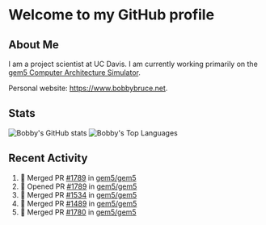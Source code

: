 # Welcome to my GitHub profile

## About Me

I am a project scientist at UC Davis. I am currently working primarily on the [gem5 Computer Architecture Simulator](https://github.com/gem5).

Personal website: <https://www.bobbybruce.net>.

## Stats

![Bobby's GitHub stats](https://github-readme-stats.vercel.app/api?username=bobbyrbruce&show_icons=true&theme=responsive&include_all_commits=true&count_private=true&show=reviews&disable_animations=true)
![Bobby's Top Languages ](https://github-readme-stats.vercel.app/api/top-langs/?username=bobbyrbruce&layout=compact&theme=responsive&count_private=true&langs_count=10&disable_animations=true)

## Recent Activity

<!--START_SECTION:activity-->
1. 🎉 Merged PR [#1789](https://github.com/gem5/gem5/pull/1789) in [gem5/gem5](https://github.com/gem5/gem5)
2. 💪 Opened PR [#1789](https://github.com/gem5/gem5/pull/1789) in [gem5/gem5](https://github.com/gem5/gem5)
3. 🎉 Merged PR [#1534](https://github.com/gem5/gem5/pull/1534) in [gem5/gem5](https://github.com/gem5/gem5)
4. 🎉 Merged PR [#1489](https://github.com/gem5/gem5/pull/1489) in [gem5/gem5](https://github.com/gem5/gem5)
5. 🎉 Merged PR [#1780](https://github.com/gem5/gem5/pull/1780) in [gem5/gem5](https://github.com/gem5/gem5)
<!--END_SECTION:activity-->
